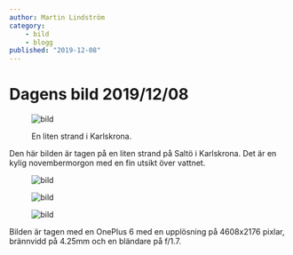 ```yaml
---
author: Martin Lindström
category:
    - bild
    - blogg
published: "2019-12-08"
---
```

Dagens bild 2019/12/08
==================================

<figure class="figure">
    <img src="image/bloggbild3.jpg?&w=1200&sharpen&q=70" alt="bild">
    <figcaption>
        <p>En liten strand i Karlskrona.</p>
    </figcaption>
</figure>

<!--more-->

Den här bilden är tagen på en liten strand på Saltö i Karlskrona. Det är en kylig novembermorgon med en fin utsikt över vattnet.

<figure class="figure">
    <img src="image/bloggbild3.jpg?w=700&h=500&crop=1100,500,700,center&sharpen&q=70&f=contrast,-30" alt="bild">
</figure>

<figure class="figure">
<img src="image/bloggbild3.jpg?w=600&h=500&crop=1100,500,center,center&sharpen&q=70&f=contrast,20" alt="bild">
</figure>

<figure class="figure center">
    <img src="image/bloggbild3.jpg?w=200&crop=600,600,1300,center&sharpen&q=70&f=contrast,30" alt="bild">
</figure>

Bilden är tagen med en OnePlus 6 med en upplösning på 4608x2176 pixlar, brännvidd på 4.25mm och en bländare på f/1.7.
